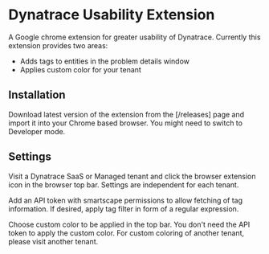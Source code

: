 # Dynatrace Usability Extension

A Google chrome extension for greater usability of Dynatrace. Currently this extension provides two areas:

- Adds tags to entities in the problem details window
- Applies custom color for your tenant

## Installation

Download latest version of the extension from the [/releases] page and import it into your Chrome based browser. You might need to switch to Developer mode.

## Settings

Visit a Dynatrace SaaS or Managed tenant and click the browser extension icon in the browser top bar. Settings are independent for each tenant.

Add an API token with smartscape permissions to allow fetching of tag information. If desired, apply tag filter in form of a regular expression.

Choose custom color to be applied in the top bar. You don't need the API token to apply the custom color. For custom coloring of another tenant, please visit another tenant.

